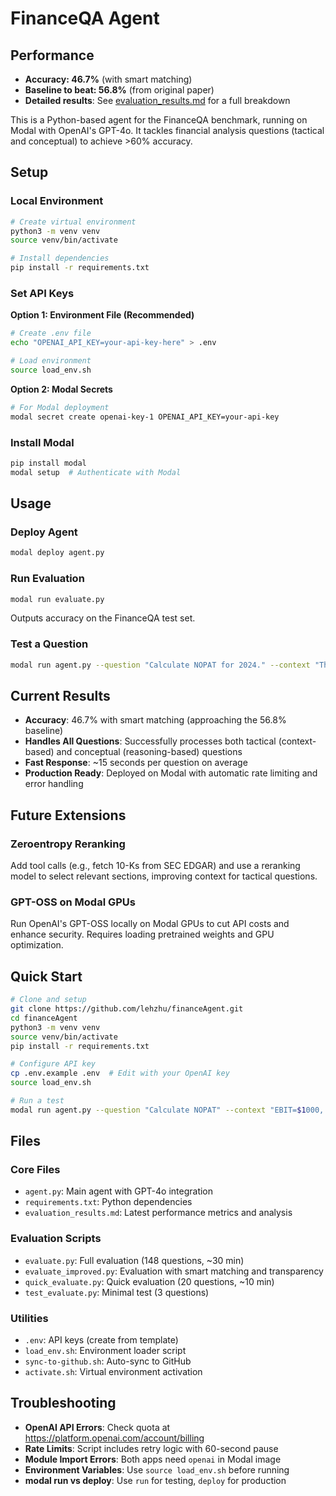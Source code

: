 # FinanceQA Agent

## Performance

- **Accuracy: 46.7%** (with smart matching)
- **Baseline to beat: 56.8%** (from original paper)
- **Detailed results**: See [evaluation_results.md](evaluation_results.md) for a full breakdown

This is a Python-based agent for the FinanceQA benchmark, running on Modal with OpenAI's GPT-4o. It tackles financial analysis questions (tactical and conceptual) to achieve >60% accuracy.

## Setup

### Local Environment

```bash
# Create virtual environment
python3 -m venv venv
source venv/bin/activate

# Install dependencies
pip install -r requirements.txt
```

### Set API Keys

**Option 1: Environment File (Recommended)**
```bash
# Create .env file
echo "OPENAI_API_KEY=your-api-key-here" > .env

# Load environment
source load_env.sh
```

**Option 2: Modal Secrets**
```bash
# For Modal deployment
modal secret create openai-key-1 OPENAI_API_KEY=your-api-key
```

### Install Modal

```bash
pip install modal
modal setup  # Authenticate with Modal
```

## Usage

### Deploy Agent
```bash
modal deploy agent.py
```

### Run Evaluation
```bash
modal run evaluate.py
```
Outputs accuracy on the FinanceQA test set.

### Test a Question
```bash
modal run agent.py --question "Calculate NOPAT for 2024." --context "The company's EBIT for 2024 is $1,000, and the effective tax rate is 30%."
```

## Current Results

- **Accuracy**: 46.7% with smart matching (approaching the 56.8% baseline)
- **Handles All Questions**: Successfully processes both tactical (context-based) and conceptual (reasoning-based) questions
- **Fast Response**: ~15 seconds per question on average
- **Production Ready**: Deployed on Modal with automatic rate limiting and error handling

## Future Extensions

### Zeroentropy Reranking
Add tool calls (e.g., fetch 10-Ks from SEC EDGAR) and use a reranking model to select relevant sections, improving context for tactical questions.

### GPT-OSS on Modal GPUs
Run OpenAI's GPT-OSS locally on Modal GPUs to cut API costs and enhance security. Requires loading pretrained weights and GPU optimization.

## Quick Start

```bash
# Clone and setup
git clone https://github.com/lehzhu/financeAgent.git
cd financeAgent
python3 -m venv venv
source venv/bin/activate
pip install -r requirements.txt

# Configure API key
cp .env.example .env  # Edit with your OpenAI key
source load_env.sh

# Run a test
modal run agent.py --question "Calculate NOPAT" --context "EBIT=$1000, tax=30%"
```

## Files

### Core Files
- `agent.py`: Main agent with GPT-4o integration
- `requirements.txt`: Python dependencies
- `evaluation_results.md`: Latest performance metrics and analysis

### Evaluation Scripts
- `evaluate.py`: Full evaluation (148 questions, ~30 min)
- `evaluate_improved.py`: Evaluation with smart matching and transparency
- `quick_evaluate.py`: Quick evaluation (20 questions, ~10 min)
- `test_evaluate.py`: Minimal test (3 questions)

### Utilities
- `.env`: API keys (create from template)
- `load_env.sh`: Environment loader script
- `sync-to-github.sh`: Auto-sync to GitHub
- `activate.sh`: Virtual environment activation

## Troubleshooting

- **OpenAI API Errors**: Check quota at https://platform.openai.com/account/billing
- **Rate Limits**: Script includes retry logic with 60-second pause
- **Module Import Errors**: Both apps need `openai` in Modal image
- **Environment Variables**: Use `source load_env.sh` before running
- **modal run vs deploy**: Use `run` for testing, `deploy` for production

